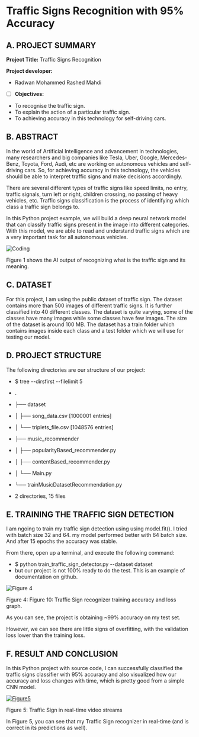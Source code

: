 
# Traffic Signs Recognition with 95% Accuracy

## A. PROJECT SUMMARY

**Project Title:** Traffic Signs Recognition


**Project developer:** 
- Radwan Mohammed Rashed Mahdi


- [ ] **Objectives:**
- To recognise the traffic sign.
- To explain the action of a particular traffic sign.
- To achieving accuracy in this technology for self-driving cars.


##  B. ABSTRACT 

In the world of Artificial Intelligence and advancement in technologies, many researchers and 
big companies like Tesla, Uber, Google, Mercedes-Benz, Toyota, Ford, Audi, etc are working on 
autonomous vehicles and self-driving cars. 
So, for achieving accuracy in this technology, the vehicles should be able to interpret 
traffic signs and make decisions accordingly.

There are several different types of traffic signs like speed limits, no entry, traffic signals, 
turn left or right, children crossing, no passing of heavy vehicles, etc. 
Traffic signs classification is the process of identifying which class a traffic sign belongs to.

In this Python project example, we will build a deep neural network model that can classify 
traffic signs present in the image into different categories. 
With this model, we are able to read and understand traffic signs 
which are a very important task for all autonomous vehicles.

![Coding](https://d2h0cx97tjks2p.cloudfront.net/blogs/wp-content/uploads/sites/2/2019/12/graphical-user-interface-project-in-python.png)

Figure 1 shows the AI output of recognizing what is the traffic sign and its meaning.


## C.  DATASET

For this project, I am using the public dataset of traffic sign.
The dataset contains more than 500 images of different traffic signs. 
It is further classified into 40 different classes. 
The dataset is quite varying, some of the classes have many images while some classes have few images. 
The size of the dataset is around 100 MB.
The dataset has a train folder which contains images inside each class 
and a test folder which we will use for testing our model.




## D.   PROJECT STRUCTURE

The following directories are our structure of our project:
- $ tree --dirsfirst --filelimit 5
- .
- ├── dataset
- │   ├── song_data.csv [1000001 entries]
- │   └── triplets_file.csv [1048576 entries]
- ├── music_recommender
- │   ├── popularityBased_recommender.py
- │   ├── contentBased_recommender.py
- │   └── Main.py
- └── trainMusicDatasetRecommendation.py

- 2 directories, 15 files



## E.   TRAINING THE TRAFFIC SIGN DETECTION

I am ngoing to train my traffic sign detection using using model.fit(). 
I tried with batch size 32 and 64. my model performed better with 64 batch size. And after 15 epochs the accuracy was stable.

From there, open up a terminal, and execute the following command:

- $ python train_traffic_sign_detector.py --dataset dataset
- but our project is not 100% ready to do the test. This is an example of documentation on github.


![Figure 4](https://d2h0cx97tjks2p.cloudfront.net/blogs/wp-content/uploads/sites/2/2019/12/accuracy-loss-python-machine-learning-project.png)

Figure 4: Figure 10: Traffic Sign recognizer training accuracy and loss graph.

As you can see, the project is obtaining ~99% accuracy on my test set.

However, we can see there are little signs of overfitting, with the validation loss lower than the training loss. 



## F.  RESULT AND CONCLUSION

In this Python project with source code, I can successfully classified the traffic signs classifier with 95% accuracy 
and also visualized how our accuracy and loss changes with time, which is pretty good from a simple CNN model.

[![Figure5](https://img.youtube.com/vi/U-SBY9eJ-xc/0.jpg)](https://www.youtube.com/watch?v=U-SBY9eJ-xc)

Figure 5: Traffic Sign in real-time video streams

In Figure 5, you can see that my Traffic Sign recognizer in real-time (and is correct in its predictions as well).









